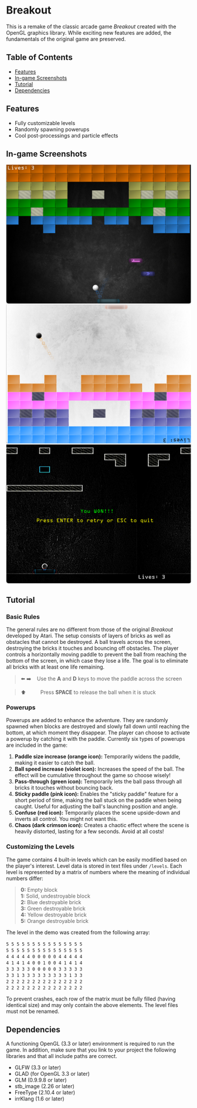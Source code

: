 # Breakout
This is a remake of the classic arcade game _Breakout_ created with the OpenGL graphics library. While exciting new features are added, the fundamentals of the original game are preserved.

## Table of Contents
- [Features](#features)
- [In-game Screenshots](#in-game-screenshots)
- [Tutorial](#tutorial)
- [Dependencies](#dependencies)

## Features
- Fully customizable levels
- Randomly spawning powerups
- Cool post-processings and particle effects

## In-game Screenshots
![In game][in_game]
![Confuse effect][confuse_effect]
![Winning][winning]

## Tutorial
### Basic Rules
The general rules are no different from those of the original _Breakout_ developed by Atari. The setup consists of layers of bricks as well as obstacles that cannot be destroyed. A ball travels across the screen, destroying the bricks it touches and bouncing off obstacles. The player controls a horizontally moving paddle to prevent the ball from reaching the bottom of the screen, in which case they lose a life. The goal is to eliminate all bricks with at least one life remaining.

> ⬅️ ➡️    Use the **A** and **D** keys to move the paddle across the screen

> ⬆️          Press **SPACE** to release the ball when it is stuck

### Powerups
Powerups are added to enhance the adventure. They are randomly spawned when blocks are destroyed and slowly fall down until reaching the bottom, at which moment they disappear. The player can choose to activate a powerup by catching it with the paddle. Currently six types of powerups are included in the game:
1. **Paddle size increase (orange icon):** Temporarily widens the paddle, making it easier to catch the ball.  
2. **Ball speed increase (violet icon):** Increases the speed of the ball. The effect will be cumulative throughout the game so choose wisely!   
3. **Pass-through (green icon):** Temporarily lets the ball pass through all bricks it touches without bouncing back.
4. **Sticky paddle (pink icon):** Enables the "sticky paddle" feature for a short period of time, making the ball stuck on the paddle when being caught. Useful for adjusting the ball's launching position and angle.
5. **Confuse (red icon):** Temporarily places the scene upside-down and inverts all control. You might not want this.
6. **Chaos (dark crimson icon):** Creates a chaotic effect where the scene is heavily distorted, lasting for a few seconds. Avoid at all costs!

### Customizing the Levels
The game contains 4 built-in levels which can be easily modified based on the player's interest. Level data is stored in text files under `/levels`. Each level is represented by a matrix of numbers where the meaning of individual numbers differ:

> **0:** Empty block  
> **1:** Solid, undestroyable block  
> **2:** Blue destroyable brick  
> **3:** Green destroyable brick  
> **4:** Yellow destroyable brick  
> **5:** Orange destroyable brick

The level in the demo was created from the following array:

`5 5 5 5 5 5 5 5 5 5 5 5 5 5 5`  
`5 5 5 5 5 5 5 5 5 5 5 5 5 5 5`  
`4 4 4 4 4 0 0 0 0 0 4 4 4 4 4`  
`4 1 4 1 4 0 0 1 0 0 4 1 4 1 4`   
`3 3 3 3 3 0 0 0 0 0 3 3 3 3 3`  
`3 3 1 3 3 3 3 3 3 3 3 3 1 3 3`  
`2 2 2 2 2 2 2 2 2 2 2 2 2 2 2`  
`2 2 2 2 2 2 2 2 2 2 2 2 2 2 2`  

To prevent crashes, each row of the matrix must be fully filled (having identical size) and may only contain the above elements. The level files must not be renamed.

## Dependencies
A functioning OpenGL (3.3 or later) environment is required to run the game. In addition, make sure that you link to your project the following libraries and that all include paths are correct.
- GLFW (3.3 or later)
- GLAD (for OpenGL 3.3 or later)
- GLM (0.9.9.8 or later)
- stb_image (2.26 or later)
- FreeType (2.10.4 or later)
- irrKlang (1.6 or later)

[in_game]: /screenshots/in_game.png
[confuse_effect]: /screenshots/confuse_effect.png
[winning]: /screenshots/winning.png
